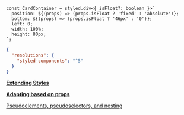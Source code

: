 ```tsx
const CardContainer = styled.div<{ isFloat?: boolean }>`
  position: ${(props) => (props.isFloat ? 'fixed' : 'absolute')};
  bottom: ${(props) => (props.isFloat ? '46px' : '0')};
  left: 0;
  width: 100%;
  height: 80px;
`;
```

```json
{
  "resolutions": {
    "styled-components": "^5"
  }
}
```

****[Extending Styles](https://styled-components.com/docs/basics#extending-styles)****

****[Adapting based on props](https://styled-components.com/docs/basics#adapting-based-on-props)****

[Pseudoelements, pseudoselectors, and nesting](https://styled-components.com/docs/basics#pseudoelements-pseudoselectors-and-nesting)